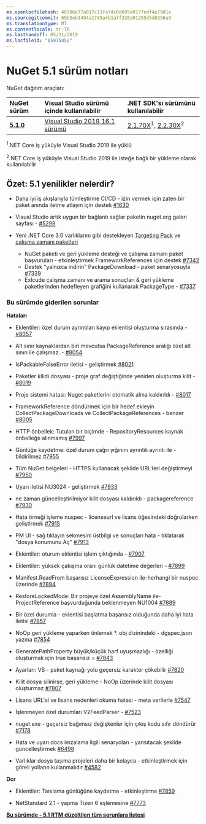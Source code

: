 ```yaml
---
ms.openlocfilehash: 48306e77a017c11fa7dc0d695e0177edf4e79d1e
ms.sourcegitcommit: 69b5eb1494a1745a4b1a7f320a91255d5d8356a9
ms.translationtype: MT
ms.contentlocale: tr-TR
ms.lasthandoff: 05/21/2019
ms.locfileid: "65975852"
---
```

# <a name="nuget-51-release-notes"></a>NuGet 5.1 sürüm notları

NuGet dağıtım araçları:

| NuGet sürüm | Visual Studio sürümü içinde kullanılabilir| .NET SDK'sı sürümünü kullanılabilir|
|:---|:---|:---|
| [**5.1.0**](https://nuget.org/downloads) | [Visual Studio 2019 16.1 sürümü](https://visualstudio.microsoft.com/downloads/) | [2.1.70X](https://dotnet.microsoft.com/download/dotnet-core/2.1)<sup>1</sup>, [2.2.30X](https://dotnet.microsoft.com/download/dotnet-core/2.2)<sup>2</sup> |

<sup>1</sup>.NET Core iş yüküyle Visual Studio 2019 ile yüklü 

<sup>2</sup>.NET Core iş yüküyle Visual Studio 2019 ile isteğe bağlı bir yükleme olarak kullanılabilir

## <a name="summary-whats-new-in-51"></a>Özet: 5.1 yenilikler nelerdir?

* Daha iyi iş akışlarıyla tümleştirme CI/CD - izin vermek için zaten bir paket anında iletme atlayın için destek [#1630](https://github.com/NuGet/Home/issues/1630#issuecomment-483461100)

* Visual Studio artık uygun bir bağlantı sağlar paketin nuget.org galeri sayfası - [#5299](https://github.com/NuGet/Home/issues/5299#issuecomment-494458510)

* Yeni .NET Core 3.0 varlıklarını gibi destekleyen [Targeting Pack](https://github.com/dotnet/cli/issues/10006) ve [çalışma zamanı paketleri](https://github.com/dotnet/cli/issues/10007)
  * NuGet paketi ve geri yükleme desteği ve çalışma zamanı paket başvuruları - etkinleştirmek FrameworkReferences için destek [#7342](https://github.com/NuGet/Home/issues/7342)
  * Destek "yalnızca indirin" PackageDownload - paket senaryosuyla [#7339](https://github.com/NuGet/Home/issues/7339)
  * Exlcude çalışma zamanı ve arama sonuçları & geri yükleme paketlerinden hedefleyen grafiğini kullanarak PackageType - [#7337](https://github.com/NuGet/Home/issues/7337)

### <a name="issues-fixed-in-this-release"></a>Bu sürümde giderilen sorunlar

**Hataları**

* Eklentiler: özel durum ayrıntıları kayıp eklentisi oluşturma sırasında - [#8057](https://github.com/NuGet/Home/issues/8057)

* Alt sınır kaynaklardan biri mevcutsa PackageReference aralığı özel alt sınırı ile çalışmaz. - [#8054](https://github.com/NuGet/Home/issues/8054)

* IsPackableFalseError iletisi - geliştirmek [#8021](https://github.com/NuGet/Home/issues/8021)

* Paketler kilidi dosyası - proje graf değiştiğinde yeniden oluşturma kilit - [#8019](https://github.com/NuGet/Home/issues/8019)

* Proje sistemi hatası: Nuget paketlerini otomatik alma kaldırıldı - [#8017](https://github.com/NuGet/Home/issues/8017)

* FrameworkReference döndürmek için bir hedef ekleyin CollectPackageDownloads ve CollectPackageReferences - benzer [#8005](https://github.com/NuGet/Home/issues/8005)

* HTTP önbellek:  Tutulan bir biçimde - RepositoryResources kaynak önbelleğe alınmamış [#7997](https://github.com/NuGet/Home/issues/7997)

* Günlüğe kaydetme: özel durum çağrı yığınını ayrıntılı ayrıntı ile - bildirilmez [#7955](https://github.com/NuGet/Home/issues/7955)

* Tüm NuGet belgeleri - HTTPS kullanacak şekilde URL'leri değiştirmeyi [#7950](https://github.com/NuGet/Home/issues/7950)

* Uyarı iletisi NU3024 - geliştirmek [#7933](https://github.com/NuGet/Home/issues/7933)

* ne zaman güncelleştirilmiyor kilit dosyası kaldırıldı - packagereference [#7930](https://github.com/NuGet/Home/issues/7930)

* Hata örneği işleme nuspec - licenseurl ve lisans öğesindeki doğrularken geliştirmek [#7915](https://github.com/NuGet/Home/issues/7915)

* PM UI - sağ tıklayın sekmesini üstbilgi ve sonuçları hata - tıklatarak "dosya konumunu Aç" [#7913](https://github.com/NuGet/Home/issues/7913)

* Eklentiler: oturum eklentisi işlem çıktığında - [#7907](https://github.com/NuGet/Home/issues/7907)

* Eklentiler: yüksek çakışma oranı günlük datetime değerleri - [#7899](https://github.com/NuGet/Home/issues/7899)

* Manifest.ReadFrom başarısız LicenseExpression ile-herhangi bir nuspec üzerinde [#7894](https://github.com/NuGet/Home/issues/7894)

* RestoreLockedMode: Bir projeye özel AssemblyName ile-ProjectReference başvurduğunda beklenmeyen NU1004 [#7889](https://github.com/NuGet/Home/issues/7889)

* Bir özel durumla - eklentisi başlatma başarısız olduğunda daha iyi hata iletisi [#7857](https://github.com/NuGet/Home/issues/7857)

* NoOp geri yükleme yaparken önlemek *. obj dizinindeki - dgspec.json yazma [#7854](https://github.com/NuGet/Home/issues/7854)

* GeneratePathProperty büyük/küçük harf uyuşmazlığı - özelliği oluşturmak için true başarısız = [#7843](https://github.com/NuGet/Home/issues/7843)

* Ayarları: VS - paket kaynağı yolu geçersiz karakter çökebilir [#7820](https://github.com/NuGet/Home/issues/7820)

* Kilit dosya silinirse, geri yükleme - NoOp üzerinde kilit dosyası oluşturmaz [#7807](https://github.com/NuGet/Home/issues/7807)

* Lisans URL'si ve lisans nedenleri okuma hatası - meta verilerle [#7547](https://github.com/NuGet/Home/issues/7547)

* İşlenmeyen özel durumları V2FeedParser - [#7523](https://github.com/NuGet/Home/issues/7523)

* nuget.exe - geçersiz bağımsız değişkenler için çıkış kodu sıfır döndürür [#7178](https://github.com/NuGet/Home/issues/7178)

* Hata ve uyarı docs imzalama ilgili senaryoları - yansıtacak şekilde güncelleştirmek [#6498](https://github.com/NuGet/Home/issues/6498)

* Varlıklar dosya taşıma projeleri daha bir kolayca - etkinleştirmek için göreli yolların kullanmalıdır [#4582](https://github.com/NuGet/Home/issues/4582)

**Dcr**

* Eklentiler: Tanılama günlüğüne kaydetme - etkinleştirme [#7859](https://github.com/NuGet/Home/issues/7859)

* NetStandard 2.1 - yapma Tizen 6 eşlemesine [#7773](https://github.com/NuGet/Home/issues/7773)

**[Bu sürümde - 5.1 RTM düzeltilen tüm sorunlara listesi](https://github.com/nuget/home/issues?q=is%3Aissue+is%3Aclosed+milestone%3A%225.1")**
